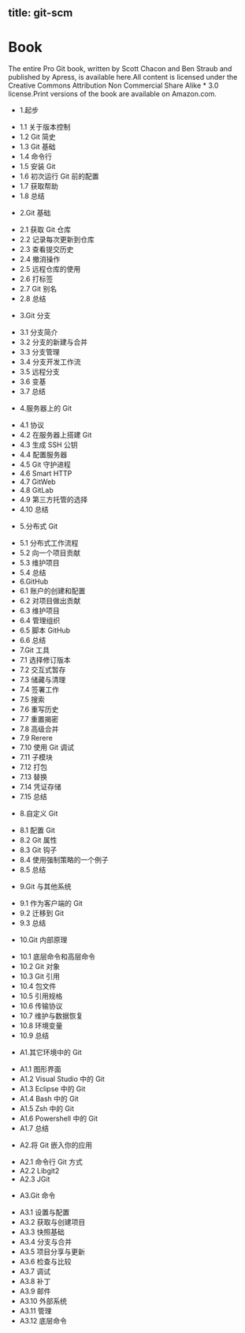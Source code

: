 title: git-scm
---
# Book
The entire Pro Git book, written by Scott Chacon and Ben Straub and published by Apress, is available here.All content is licensed under the Creative Commons Attribution Non Commercial Share Alike  * 3.0 license.Print versions of the book are available on Amazon.com.
+ 1.起步
 * 1.1 关于版本控制
 * 1.2 Git 简史
 * 1.3 Git 基础
 * 1.4 命令行
 * 1.5 安装 Git
 * 1.6 初次运行 Git 前的配置
 * 1.7 获取帮助
 * 1.8 总结
+ 2.Git 基础
 * 2.1 获取 Git 仓库
 * 2.2 记录每次更新到仓库
 * 2.3 查看提交历史
 * 2.4 撤消操作
 * 2.5 远程仓库的使用
 * 2.6 打标签
 * 2.7 Git 别名
 * 2.8 总结
+ 3.Git 分支
 * 3.1 分支简介
 * 3.2 分支的新建与合并
 * 3.3 分支管理
 * 3.4 分支开发工作流
 * 3.5 远程分支
 * 3.6 变基
 * 3.7 总结
+ 4.服务器上的 Git
 * 4.1 协议
 * 4.2 在服务器上搭建 Git
 * 4.3 生成 SSH 公钥
 * 4.4 配置服务器
 * 4.5 Git 守护进程
 * 4.6 Smart HTTP
 * 4.7 GitWeb
 * 4.8 GitLab
 * 4.9 第三方托管的选择
 * 4.10 总结
+ 5.分布式 Git
 * 5.1 分布式工作流程
 * 5.2 向一个项目贡献
 * 5.3 维护项目
 * 5.4 总结
 * 6.GitHub
 * 6.1 账户的创建和配置
 * 6.2 对项目做出贡献
 * 6.3 维护项目
 * 6.4 管理组织
 * 6.5 脚本 GitHub
 * 6.6 总结
 * 7.Git 工具
 * 7.1 选择修订版本
 * 7.2 交互式暂存
 * 7.3 储藏与清理
 * 7.4 签署工作
 * 7.5 搜索
 * 7.6 重写历史
 * 7.7 重置揭密
 * 7.8 高级合并
 * 7.9 Rerere
 * 7.10 使用 Git 调试
 * 7.11 子模块
 * 7.12 打包
 * 7.13 替换
 * 7.14 凭证存储
 * 7.15 总结
+ 8.自定义 Git
 * 8.1 配置 Git
 * 8.2 Git 属性
 * 8.3 Git 钩子
 * 8.4 使用强制策略的一个例子
 * 8.5 总结
+ 9.Git 与其他系统
 * 9.1 作为客户端的 Git
 * 9.2 迁移到 Git
 * 9.3 总结
+ 10.Git 内部原理
 * 10.1 底层命令和高层命令
 * 10.2 Git 对象
 * 10.3 Git 引用
 * 10.4 包文件
 * 10.5 引用规格
 * 10.6 传输协议
 * 10.7 维护与数据恢复
 * 10.8 环境变量
 * 10.9 总结
+ A1.其它环境中的 Git
 * A1.1 图形界面
 * A1.2 Visual Studio 中的 Git
 * A1.3 Eclipse 中的 Git
 * A1.4 Bash 中的 Git
 * A1.5 Zsh 中的 Git
 * A1.6 Powershell 中的 Git
 * A1.7 总结
+ A2.将 Git 嵌入你的应用
 * A2.1 命令行 Git 方式
 * A2.2 Libgit2
 * A2.3 JGit
+ A3.Git 命令
 * A3.1 设置与配置
 * A3.2 获取与创建项目
 * A3.3 快照基础
 * A3.4 分支与合并
 * A3.5 项目分享与更新
 * A3.6 检查与比较
 * A3.7 调试
 * A3.8 补丁
 * A3.9 邮件
 * A3.10 外部系统
 * A3.11 管理
 * A3.12 底层命令
